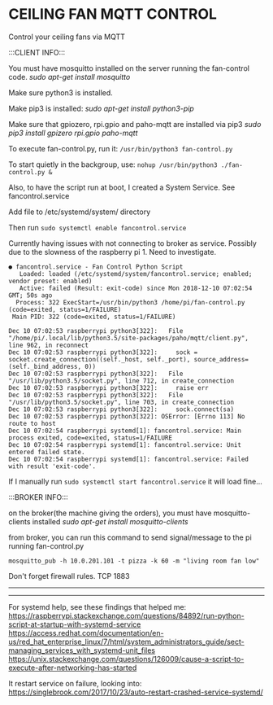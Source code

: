 
#  CEILING FAN MQTT CONTROL #


Control your ceiling fans via MQTT


:::CLIENT INFO:::


You must have mosquitto installed on the server running the fan-control code.
*sudo apt-get install mosquitto*


Make sure python3 is installed.

Make pip3 is installed: 
*sudo apt-get install python3-pip*

Make sure that gpiozero, rpi.gpio and paho-mqtt are installed via pip3
*sudo pip3 install gpizero rpi.gpio paho-mqtt*

To execute fan-control.py, run it:
```/usr/bin/python3 fan-control.py```

To start quietly in the backgroup, use:
```nohup /usr/bin/python3 ./fan-control.py &```

Also, to have the script run at boot, I created a System Service. See fancontrol.service

Add file to /etc/systemd/system/ directory

Then run ```sudo systemctl enable fancontrol.service```

Currently having issues with not connecting to broker as service. Possibly due
to the slowness of the raspberry pi 1. Need to investigate. 

```pi@raspberrypi:~ $ systemctl status fancontrol.service
● fancontrol.service - Fan Control Python Script
   Loaded: loaded (/etc/systemd/system/fancontrol.service; enabled; vendor preset: enabled)
   Active: failed (Result: exit-code) since Mon 2018-12-10 07:02:54 GMT; 50s ago
  Process: 322 ExecStart=/usr/bin/python3 /home/pi/fan-control.py (code=exited, status=1/FAILURE)
 Main PID: 322 (code=exited, status=1/FAILURE)

Dec 10 07:02:53 raspberrypi python3[322]:   File "/home/pi/.local/lib/python3.5/site-packages/paho/mqtt/client.py", line 962, in reconnect
Dec 10 07:02:53 raspberrypi python3[322]:     sock = socket.create_connection((self._host, self._port), source_address=(self._bind_address, 0))
Dec 10 07:02:53 raspberrypi python3[322]:   File "/usr/lib/python3.5/socket.py", line 712, in create_connection
Dec 10 07:02:53 raspberrypi python3[322]:     raise err
Dec 10 07:02:53 raspberrypi python3[322]:   File "/usr/lib/python3.5/socket.py", line 703, in create_connection
Dec 10 07:02:53 raspberrypi python3[322]:     sock.connect(sa)
Dec 10 07:02:53 raspberrypi python3[322]: OSError: [Errno 113] No route to host
Dec 10 07:02:54 raspberrypi systemd[1]: fancontrol.service: Main process exited, code=exited, status=1/FAILURE
Dec 10 07:02:54 raspberrypi systemd[1]: fancontrol.service: Unit entered failed state.
Dec 10 07:02:54 raspberrypi systemd[1]: fancontrol.service: Failed with result 'exit-code'.
```
If I manually run ```sudo systemctl start fancontrol.service``` it will load fine...

:::BROKER INFO:::

on the broker(the machine giving the orders), you must have mosquitto-clients installed
*sudo apt-get install mosquitto-clients*

from broker, you can run this command to send signal/message to the pi running fan-control.py

```mosquitto_pub -h 10.0.201.101 -t pizza -k 60 -m "living room fan low"```

Don't forget firewall rules. TCP 1883



----

---

For systemd help, see these findings that helped me:
https://raspberrypi.stackexchange.com/questions/84892/run-python-script-at-startup-with-systemd-service
https://access.redhat.com/documentation/en-us/red_hat_enterprise_linux/7/html/system_administrators_guide/sect-managing_services_with_systemd-unit_files
https://unix.stackexchange.com/questions/126009/cause-a-script-to-execute-after-networking-has-started

It restart service on failure, looking into:
https://singlebrook.com/2017/10/23/auto-restart-crashed-service-systemd/